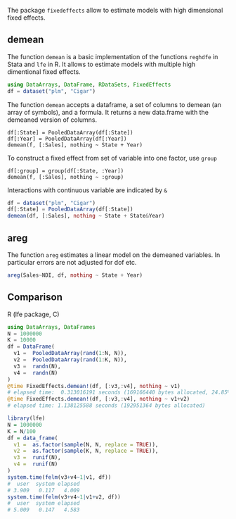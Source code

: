 The package `fixedeffects` allow to estimate models with high dimensional fixed effects.


## demean
The function `demean` is a basic implementation of the functions `reghdfe` in Stata and `lfe` in R. It allows to estimate models with multiple high dimentional fixed effects.

```julia
using DataArrays, DataFrame, RDataSets, FixedEffects
df = dataset("plm", "Cigar")
```


The function `demean` accepts a dataframe, a set of columns to demean (an array of symbols), and a formula. It returns a new data.frame with the demeaned version of columns.

```
df[:State] = PooledDataArray(df[:State])
df[:Year] = PooledDataArray(df[:Year])
demean(f, [:Sales], nothing ~ State + Year)
```

To construct a fixed effect from set of variable into one factor, use `group`

```
df[:group] = group(df[:State, :Year])
demean(f, [:Sales], nothing ~ :group)
```




Interactions with continuous variable are indicated by `&`

```julia
df = dataset("plm", "Cigar")
df[:State] = PooledDataArray(df[:State])
demean(df, [:Sales], nothing ~ State + State&Year)
```




## areg
The function `areg` estimates a linear model on the demeaned variables. In particular errors are not adjusted for dof etc.

```julia
areg(Sales~NDI, df, nothing ~ State + Year)
```






## Comparison
R (lfe package, C)

```julia
using DataArrays, DataFrames
N = 1000000
K = 10000
df = DataFrame(
  v1 =  PooledDataArray(rand(1:N, N)),
  v2 =  PooledDataArray(rand(1:K, N)),
  v3 =  randn(N), 
  v4 =  randn(N) 
)
@time FixedEffects.demean!(df, [:v3,:v4], nothing ~ v1)
# elapsed time:  0.313016191 seconds (169166440 bytes allocated, 24.85% gc time)
@time FixedEffects.demean!(df, [:v3,:v4], nothing ~ v1+v2)
# elapsed time: 1.138125588 seconds (192951364 bytes allocated)
````

```R
library(lfe)
N = 1000000
K = N/100
df = data_frame(
  v1 =  as.factor(sample(N, N, replace = TRUE)),
  v2 =  as.factor(sample(K, N, replace = TRUE)),
  v3 =  runif(N), 
  v4 =  runif(N) 
)
system.time(felm(v3+v4~1|v1, df))
#  user  system elapsed 
# 3.909   0.117   4.009 
system.time(felm(v3+v4~1|v1+v2, df))
#  user  system elapsed 
# 5.009   0.147   4.583 
```